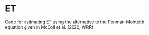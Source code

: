 # ET
Code for estimating ET using the alternative to the Penman-Monteith equation given in McColl et al. (2020, WRR)
